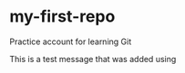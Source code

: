 # my-first-repo
Practice account for learning Git

This is a test message that was added using <nano README.sh>

